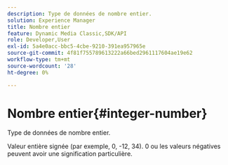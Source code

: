 ```yaml
---
description: Type de données de nombre entier.
solution: Experience Manager
title: Nombre entier
feature: Dynamic Media Classic,SDK/API
role: Developer,User
exl-id: 5a4e0acc-bbc5-4cbe-9210-391ea957965e
source-git-commit: 4f81f755789613222a66bed2961117604ae19e62
workflow-type: tm+mt
source-wordcount: '28'
ht-degree: 0%

---
```


# Nombre entier{#integer-number}

Type de données de nombre entier.

Valeur entière signée (par exemple, 0, -12, 34). 0 ou les valeurs négatives peuvent avoir une signification particulière.
